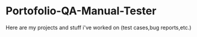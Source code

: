 # Portofolio-QA-Manual-Tester
Here are my projects and stuff i've worked on (test cases,bug reports,etc.)
